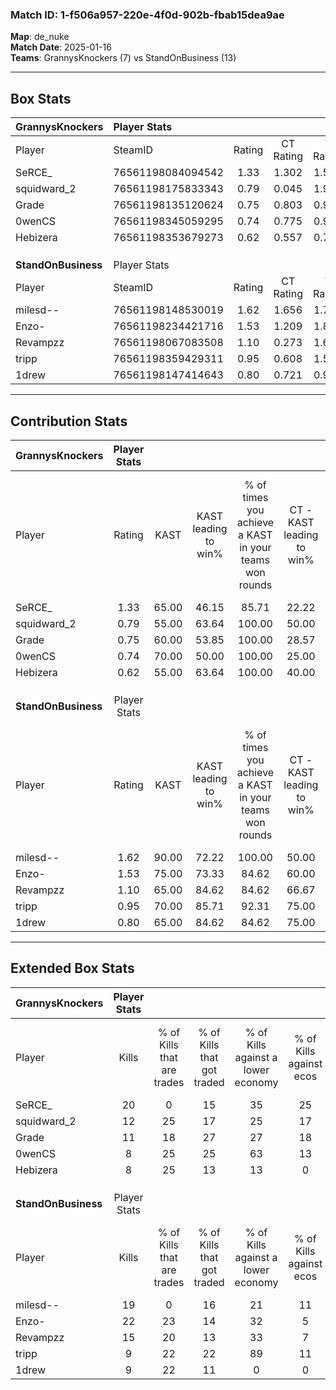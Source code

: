 ### Match ID: 1-f506a957-220e-4f0d-902b-fbab15dea9ae  
**Map**: de_nuke  
**Match Date**: 2025-01-16  
**Teams**: GrannysKnockers (7) vs StandOnBusiness (13)  

---  

## Box Stats  

| **GrannysKnockers** | Player Stats      |        |           |          |       |       |       |         |        |      |     |
| :- | :- | :-: | :-: | :-: | :-: | :-: | :-: | :-: | :-: | :-: | :-: |
| Player              | SteamID           | Rating | CT Rating | T Rating | KAST  |  ADR  | Kills | Assists | Deaths | K/D  | HS% |
| SeRCE_              | 76561198084094542 |  1.33  |   1.302   |  1.511   | 65.00 | 99.8  |  20   |    2    |   15   | 1.33 | 55  |
| squidward_2         | 76561198175833343 |  0.79  |   0.045   |  1.978   | 55.00 | 70.7  |  12   |    2    |   16   | 0.75 | 33  |
| Grade               | 76561198135120624 |  0.75  |   0.803   |  0.964   | 60.00 | 56.3  |  11   |    4    |   16   | 0.69 | 27  |
| 0wenCS              | 76561198345059295 |  0.74  |   0.775   |  0.951   | 70.00 | 68.8  |   8   |    5    |   16   | 0.50 | 37  |
| Hebizera            | 76561198353679273 |  0.62  |   0.557   |  0.789   | 55.00 | 47.2  |   8   |    2    |   13   | 0.62 | 75  |
|                     |                   |        |           |          |       |       |       |         |        |      |     |
|                     |                   |        |           |          |       |       |       |         |        |      |     |
|                     |                   |        |           |          |       |       |       |         |        |      |     |
| **StandOnBusiness** | Player Stats      |        |           |          |       |       |       |         |        |      |     |
| Player              | SteamID           | Rating | CT Rating | T Rating | KAST  |  ADR  | Kills | Assists | Deaths | K/D  | HS% |
| milesd--            | 76561198148530019 |  1.62  |   1.656   |  1.778   | 90.00 | 115.7 |  19   |    6    |   12   | 1.58 | 47  |
| Enzo-               | 76561198234421716 |  1.53  |   1.209   |  1.832   | 75.00 | 100.9 |  22   |    4    |   14   | 1.57 | 54  |
| Revampzz            | 76561198067083508 |  1.10  |   0.273   |  1.660   | 65.00 | 75.7  |  15   |    5    |   13   | 1.15 | 80  |
| tripp               | 76561198359429311 |  0.95  |   0.608   |  1.560   | 70.00 | 68.1  |   9   |    2    |   9    | 1.00 | 66  |
| 1drew               | 76561198147414643 |  0.80  |   0.721   |  0.953   | 65.00 | 59.8  |   9   |    7    |   13   | 0.69 | 55  |
---  

## Contribution Stats  

| **GrannysKnockers** | Player Stats |       |                      |                                                        |                           |                                                             |                          |                                                            |
| :- | :-: | :-: | :-: | :-: | :-: | :-: | :-: | :-: |
| Player              |    Rating    | KAST  | KAST leading to win% | % of times you achieve a KAST in your teams won rounds | CT - KAST leading to win% | CT - % of times you achieve a KAST in your teams won rounds | T - KAST leading to win% | T - % of times you achieve a KAST in your teams won rounds |
| SeRCE_              |     1.33     | 65.00 |        46.15         |                         85.71                          |           22.22           |                           100.00                            |          100.00          |                           80.00                            |
| squidward_2         |     0.79     | 55.00 |        63.64         |                         100.00                         |           50.00           |                           100.00                            |          71.43           |                           100.00                           |
| Grade               |     0.75     | 60.00 |        53.85         |                         100.00                         |           28.57           |                           100.00                            |          83.33           |                           100.00                           |
| 0wenCS              |     0.74     | 70.00 |        50.00         |                         100.00                         |           25.00           |                           100.00                            |          83.33           |                           100.00                           |
| Hebizera            |     0.62     | 55.00 |        63.64         |                         100.00                         |           40.00           |                           100.00                            |          83.33           |                           100.00                           |
|                     |              |       |                      |                                                        |                           |                                                             |                          |                                                            |
|                     |              |       |                      |                                                        |                           |                                                             |                          |                                                            |
|                     |              |       |                      |                                                        |                           |                                                             |                          |                                                            |
| **StandOnBusiness** | Player Stats |       |                      |                                                        |                           |                                                             |                          |                                                            |
| Player              |    Rating    | KAST  | KAST leading to win% | % of times you achieve a KAST in your teams won rounds | CT - KAST leading to win% | CT - % of times you achieve a KAST in your teams won rounds | T - KAST leading to win% | T - % of times you achieve a KAST in your teams won rounds |
| milesd--            |     1.62     | 90.00 |        72.22         |                         100.00                         |           50.00           |                           100.00                            |          83.33           |                           100.00                           |
| Enzo-               |     1.53     | 75.00 |        73.33         |                         84.62                          |           60.00           |                           100.00                            |          80.00           |                           80.00                            |
| Revampzz            |     1.10     | 65.00 |        84.62         |                         84.62                          |           66.67           |                            66.67                            |          90.00           |                           90.00                            |
| tripp               |     0.95     | 70.00 |        85.71         |                         92.31                          |           75.00           |                           100.00                            |          90.00           |                           90.00                            |
| 1drew               |     0.80     | 65.00 |        84.62         |                         84.62                          |           75.00           |                           100.00                            |          88.89           |                           80.00                            |
---  

## Extended Box Stats  

| **GrannysKnockers** | Player Stats |                            |                            |                                    |                         |                              |                                 |        |                             |                                     |                          |                               |                            |
| :- | :-: | :-: | :-: | :-: | :-: | :-: | :-: | :-: | :-: | :-: | :-: | :-: | :-: |
| Player              |    Kills     | % of Kills that are trades | % of Kills that got traded | % of Kills against a lower economy | % of Kills against ecos | % of Kills that are flawless | % of Kills that are close duels | Deaths | % of Deaths that get traded | % of Deaths against a lower economy | % of Deaths against ecos | % of Deaths that are flawless | % of Deaths that are close |
| SeRCE_              |      20      |             0              |             15             |                 35                 |           25            |              50              |               10                |   15   |             13              |                  7                  |            0             |              67               |             0              |
| squidward_2         |      12      |             25             |             17             |                 25                 |           17            |              58              |                0                |   16   |              6              |                  6                  |            0             |              63               |             13             |
| Grade               |      11      |             18             |             27             |                 27                 |           18            |              36              |               18                |   16   |             19              |                 13                  |            0             |              75               |             0              |
| 0wenCS              |      8       |             25             |             25             |                 63                 |           13            |              75              |               13                |   16   |             25              |                 13                  |            6             |              50               |             6              |
| Hebizera            |      8       |             25             |             13             |                 13                 |            0            |              38              |                0                |   13   |              8              |                  8                  |            0             |              38               |             15             |
|                     |              |                            |                            |                                    |                         |                              |                                 |        |                             |                                     |                          |                               |                            |
|                     |              |                            |                            |                                    |                         |                              |                                 |        |                             |                                     |                          |                               |                            |
|                     |              |                            |                            |                                    |                         |                              |                                 |        |                             |                                     |                          |                               |                            |
| **StandOnBusiness** | Player Stats |                            |                            |                                    |                         |                              |                                 |        |                             |                                     |                          |                               |                            |
| Player              |    Kills     | % of Kills that are trades | % of Kills that got traded | % of Kills against a lower economy | % of Kills against ecos | % of Kills that are flawless | % of Kills that are close duels | Deaths | % of Deaths that get traded | % of Deaths against a lower economy | % of Deaths against ecos | % of Deaths that are flawless | % of Deaths that are close |
| milesd--            |      19      |             0              |             16             |                 21                 |           11            |              63              |                5                |   12   |             33              |                  8                  |            0             |              42               |             8              |
| Enzo-               |      22      |             23             |             14             |                 32                 |            5            |              55              |                9                |   14   |             14              |                 21                  |            0             |              50               |             7              |
| Revampzz            |      15      |             20             |             13             |                 33                 |            7            |              60              |                0                |   13   |              0              |                  8                  |            0             |              62               |             15             |
| tripp               |      9       |             22             |             22             |                 89                 |           11            |              89              |               11                |   9    |             33              |                 11                  |            0             |              78               |             0              |
| 1drew               |      9       |             22             |             11             |                 0                  |            0            |              67              |               11                |   13   |             15              |                 23                  |            8             |              46               |             8              |

